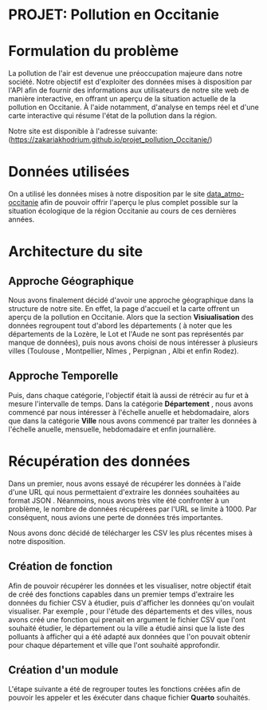 # PROJET: Pollution en Occitanie

# Formulation du problème 

La pollution de l'air est devenue une préoccupation majeure dans notre société. Notre objectif est d'exploiter des données mises à disposition par l'API afin de fournir des informations aux utilisateurs de notre site web de manière interactive, en offrant un aperçu de la situation actuelle de la pollution en Occitanie. À l'aide notamment, d'analyse en temps réel et d'une carte interactive qui résume l'état de la pollution dans la région.

Notre site est disponible à l'adresse suivante:(https://zakariakhodrium.github.io/projet_pollution_Occitanie/)

# Données utilisées

On  a utilisé les données mises à notre disposition par le site [data_atmo-occitanie](https://data-atmo-occitanie.opendata.arcgis.com/) afin de pouvoir offrir l'aperçu le plus complet possible sur la situation écologique de la région Occitanie au cours de ces dernières années.

# Architecture du site 

## Approche Géographique

Nous avons finalement décidé d'avoir une approche géographique dans la structure de notre site. En effet, la page d'accueil et la carte offrent un aperçu de la pollution en Occitanie. Alors que la section **Visiualisation** des données regroupent tout d'abord les départements ( à noter que les départements de la Lozère, le Lot et l'Aude ne sont pas représentés par manque de données), puis nous avons choisi de nous intéresser à plusieurs villes (Toulouse , Montpellier, Nîmes , Perpignan , Albi et enfin Rodez).

## Approche Temporelle

Puis, dans chaque catégorie, l'objectif était là aussi de rétrécir au fur et à mesure l'intervalle de temps. Dans la catégorie **Département** , nous avons commencé par nous intéresser à l'échelle anuelle et hebdomadaire, alors que dans la catégorie **Ville** nous avons commencé par traiter les données à l'échelle anuelle, mensuelle, hebdomadaire et enfin journalière.

# Récupération des données 

Dans un premier, nous avons essayé de récupérer les données à l'aide d'une URL qui nous permettaient d'extraire les données souhaitées au format JSON . Néanmoins, nous avons très vite été confronter à un problème, le nombre de données récupérees par l'URL se limite à 1000. Par conséquent, nous avions une perte de données trés importantes. 

Nous avons donc décidé de télécharger les CSV les plus récentes mises à notre disposition.

## Création de fonction

Afin de pouvoir récupérer les données et les visualiser, notre objectif était de créé des fonctions capables dans un premier temps d'extraire les données du fichier CSV à étudier, puis d'afficher les données qu'on voulait visualiser.
Par exemple , pour l'étude des départements et des villes, nous avons créé une fonction qui prenait en argument le fichier CSV que l'ont souhaité étudier, le département ou la ville a étudié ainsi que la liste des polluants à afficher qui a été adapté aux données que l'on pouvait obtenir pour chaque département et ville que l'ont souhaité approfondir.

## Création d'un module

L'étape suivante a été de regrouper toutes les fonctions créées afin de pouvoir les appeler et les éxécuter dans chaque fichier **Quarto** souhaités. 